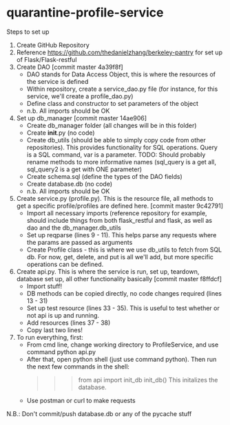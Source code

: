 # quarantine-profile-service

Steps to set up
1) Create GitHub Repository
2) Reference https://github.com/thedanielzhang/berkeley-pantry for set up of Flask/Flask-restful
3) Create DAO [commit master 4a39f8f]
    * DAO stands for Data Access Object, this is where the resources of the service is defined
    * Within repository, create a service_dao.py file (for instance, for this service, we'll create a profile_dao.py)
    * Define class and constructor to set parameters of the object 
    * n.b. All imports should be OK 
4) Set up db_manager [commit master 14ae906]
    * Create db_manager folder (all changes will be in this folder)
    * Create __init__.py (no code)
    * Create db_utils (should be able to simply copy code from other repositories). This provides functionality for SQL operations. Query is a SQL command, var is a parameter. TODO: Should probably rename methods to more informative names (sql_query is a get all, sql_query2 is a get with ONE parameter)
    * Create schema.sql (define the types of the DAO fields)
    * Create database.db (no code)
    * n.b. All imports should be OK
5) Create service.py (profile.py). This is the resource file, all methods to get a specific profile/profiles are defined here. [commit master 9c42791]
    * Import all necessary imports (reference repository for example, should include things from both flask_restful and flask, as well as dao and the db_manager.db_utils
    * Set up reqparse (lines 9 - 11). This helps parse any requests where the params are passed as arguments
    * Create Profile class - this is where we use db_utils to fetch from SQL db. For now, get, delete, and put is all we'll add, but more specific operations can be defined. 
6) Create api.py. This is where the service is run, set up, teardown, database set up, all other functionality basically [commit master f8ffdcf]
    * Import stuff!
    * DB methods can be copied directly, no code changes required (lines 13 - 31)
    * Set up test resource (lines 33 - 35). This is useful to test whether or not api is up and running.
    * Add resources (lines 37 - 38)
    * Copy last two lines!
7) To run everything, first: 
    * From cmd line, change working directory to ProfileService, and use command python api.py
    * After that, open python shell (just use command python). Then run the next few commands in the shell:
        >>> from api import init_db
        >>> init_db()
    This initalizes the database.
    * Use postman or curl to make requests

N.B.: Don't commit/push database.db or any of the pycache stuff
